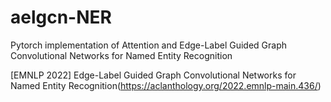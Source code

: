 # aelgcn-NER
Pytorch implementation of Attention and Edge-Label Guided Graph Convolutional Networks for Named Entity Recognition

[EMNLP 2022] Edge-Label Guided Graph Convolutional Networks for Named Entity Recognition(https://aclanthology.org/2022.emnlp-main.436/)


